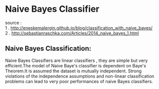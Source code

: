# Naive Bayes Classifier

source :  
1 . http://eneskemalergin.github.io/blog/classification_with_naive_bayes/  
2 . http://sebastianraschka.com/Articles/2014_naive_bayes_1.html  
  
## Naive Bayes Classification:  
  
  Naive Bayes Classifiers are linear classifiers , they are simple but very efficient.The model of Naive Baye's classifier is dependent on 
  Baye's Theorem.It is assumed the dataset is mutually independent. Strong violations of the independence assumptions and 
  non-linear classification problems can lead to very poor performances of naive Bayes classifiers.
  
  
